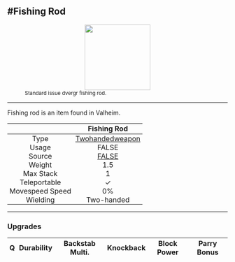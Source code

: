 <meta property="og:title" content="Fishing Rod - MoreValheim" /><meta property="og:type" content="website" /><meta property="og:image" content="/assets/fishing_rod.png" /><meta property="og:description" content="Fishing Rod is an item found in Valheim." /><meta name="theme-color" content="#546D78"><meta name="twitter:card" content="summary_large_image">
#Fishing Rod
-------------
<style>img {width:20px;}.tb {width:150px;display: block;margin-left: auto;margin-right: auto;}</style>

<style>.md-typeset table:not([class]) th:not([align]) {min-width:unset!important;}</style>
<style>td{padding:0em 0.3em!important;text-align:center!important;border-left:.05rem solid var(--md-default-fg-color--lightest)}</style>

<style>th{padding:0.1em 0.3em!important;text-align:center!important;font-weight:bold}</style>

<style>pre{text-align:right!important}</style>
<style>table tr td:first-child {border-left: 0;};</style>

<figure><img src="/assets/fishing_rod.png" class="tb" /><figcaption><small>Standard issue dvergr fishing rod.</small></figcaption></figure>

-------------

Fishing rod is an item found in Valheim.

|        | Fishing Rod              |
| ----------- | ------------------------------------ |
| Type | [Twohandedweapon](../../types/twohandedweapon)
| Usage | FALSE<br>
| Source | [FALSE](../../items/false)
| Weight | 1.5 |
| Max Stack | 1 |
| Teleportable | ✓
| Movespeed Speed | 0%
| Wielding | Two-handed


-------------

### Upgrades
| Q | Durability | Backstab Multi. | Knockback | Block Power | Parry Bonus
| - | - | - | - | - | - 
